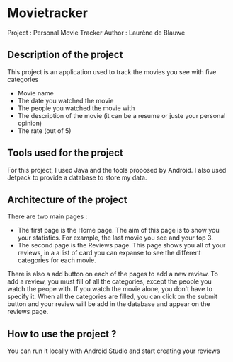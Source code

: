# Movietracker

Project : Personal Movie Tracker
Author : Laurène de Blauwe

## Description of the project
This project is an application used to track the movies you see with five categories
- Movie name
- The date you watched the movie
- The people you watched the movie with
- The description of the movie (it can be a resume or juste your personal opinion)
- The rate (out of 5)

## Tools used for the project
For this project, I used Java and the tools proposed by Android. I also used Jetpack to provide a database to store my data.

## Architecture of the project
There are two main pages : 
- The first page is the Home page. The aim of this page is to show you your statistics. For example, the last movie you see and your top 3.
- The second page is the Reviews page. This page shows you all of your reviews, in a a list of card you can expanse to see the different categories for each movie.

There is also a add button on each of the pages to add a new review. To add a review, you must fill of all the categories, except the people you watch the peope with. If you watch the movie alone, you don't have to specify it. When all the categories are filled, you can click on the submit button and your review will be add in the database and appear on the reviews page.

## How to use the project ?
You can run it locally with Android Studio and start creating your reviews
